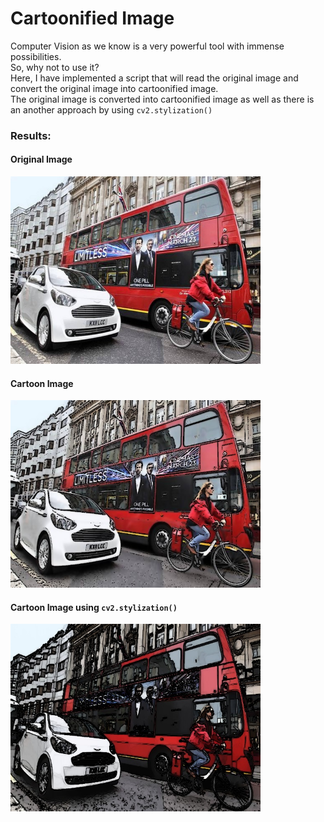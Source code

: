 # Cartoonified Image
Computer Vision as we know is a very powerful tool with immense possibilities.<br>
So, why not to use it?<br>
Here, I have implemented a script that will read the original image and convert the original image into cartoonified image.<br>
The original image is converted into cartoonified image as well as there is an another approach by using `cv2.stylization()`

### Results:

#### Original Image
<img src ="https://github.com/sharur7/Rotten-Scripts/blob/sharur7/Python/Cartoonified_Image/original_image.jpg?raw=true" alt="Original_image" width="400" height="300">

#### Cartoon Image
<img src ="https://github.com/sharur7/Rotten-Scripts/blob/sharur7/Python/Cartoonified_Image/cartoonified_image.jpg?raw=true" alt="Cartoonified_image" width="400" height="300">

#### Cartoon Image using `cv2.stylization()`
<img src ="https://github.com/sharur7/Rotten-Scripts/blob/sharur7/Python/Cartoonified_Image/cartoonified_image_2.jpg?raw=true" alt="Intense_Cartoonified_image" width="400" height="300">
